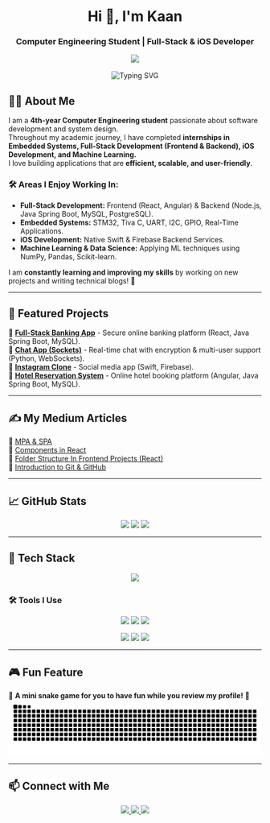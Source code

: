 

<h1 align="center">Hi 👋, I'm Kaan</h1>
<h3 align="center">Computer Engineering Student | Full-Stack & iOS Developer</h3>

<p align="center">
  <img src="https://media.giphy.com/media/qgQUggAC3Pfv687qPC/giphy.gif" width="500"/>
</p>


<p align="center">
  <img src="https://readme-typing-svg.herokuapp.com?font=Fira+Code&size=22&duration=1&pause=1&color=00FF00&center=true&vCenter=true&width=600&lines=print(%22Musa+Kaan+Altın%22);console.log(%22Musa+Kaan+Altın%22);System.out.println(%22Musa+Kaan+Altın%22);printf(%22Musa+Kaan+Altın%5Cn%22);cout+%3C%3C+%22Musa+Kaan+Altın%22;NSLog(@%22Musa+Kaan+Altın%22);" alt="Typing SVG" />
</p>


## 👨‍💻 About Me  
I am a **4th-year Computer Engineering student** passionate about software development and system design.  
Throughout my academic journey, I have completed **internships in Embedded Systems, Full-Stack Development (Frontend & Backend), iOS Development, and Machine Learning.**  
I love building applications that are **efficient, scalable, and user-friendly**.  

### 🛠 Areas I Enjoy Working In:  
- **Full-Stack Development:** Frontend (React, Angular) & Backend (Node.js, Java Spring Boot, MySQL, PostgreSQL).  
- **Embedded Systems:** STM32, Tiva C, UART, I2C, GPIO, Real-Time Applications.  
- **iOS Development:** Native Swift & Firebase Backend Services.  
- **Machine Learning & Data Science:** Applying ML techniques using NumPy, Pandas, Scikit-learn.  

I am **constantly learning and improving my skills** by working on new projects and writing technical blogs! 🚀  

---

## 📌 Featured Projects  
🔹 [**Full-Stack Banking App**](https://github.com/MKaaNa/fullstack-bank-app) - Secure online banking platform (React, Java Spring Boot, MySQL).  
🔹 [**Chat App (Sockets)**](https://github.com/MkaaNa/chat-app) - Real-time chat with encryption & multi-user support (Python, WebSockets).  
🔹 [**Instagram Clone**](https://github.com/MkaaNa/instagram-clone) - Social media app (Swift, Firebase).  
🔹 [**Hotel Reservation System**](https://github.com/MKaaNa/OtelRezervasyon) - Online hotel booking platform (Angular, Java Spring Boot, MySQL).  

---

## ✍️ My Medium Articles  
📖 [MPA & SPA](https://medium.com/@mkaanaltin/mpa-spa-1a37d3cc93f4)  
📖 [Components in React](https://medium.com/@mkaanaltin/components-in-react-91a366876dfd)  
📖 [Folder Structure In Frontend Projects (React)](https://medium.com/@mkaanaltin/folder-structure-in-frontend-projects-react-3559659b855a)  
📖 [Introduction to Git & GitHub](https://medium.com/towardsdev/introduction-02fcf9c3bb1f)  

---

## 📈 GitHub Stats  
<div align="center">
  <img src="https://github-readme-stats.vercel.app/api?username=MkaaNa&show_icons=true&theme=radical" height="150"/>
  <img src="https://github-readme-streak-stats.herokuapp.com/?user=MkaaNa&theme=dark" height="150"/>
  <img src="https://github-readme-stats.vercel.app/api/top-langs/?username=MkaaNa&layout=compact&theme=radical" height="150"/>
</div>

---

## 🚀 Tech Stack  
<p align="center">
  <img src="https://skillicons.dev/icons?i=swift,react,angular,nodejs,java,spring,cpp,c,python,mysql,postgresql,firebase,linux,git" />
</p>

### 🛠 Tools I Use
<p align="center">
  <img src="https://img.shields.io/badge/-Xcode-1575F9?style=for-the-badge&logo=xcode&logoColor=white" />
  <img src="https://img.shields.io/badge/-STM32-03234B?style=for-the-badge&logo=stmicroelectronics&logoColor=white" />
  <img src="https://img.shields.io/badge/-IntelliJ%20IDEA-000000?style=for-the-badge&logo=intellij-idea&logoColor=white" />
</p>
<p align="center">
  <img src="https://img.shields.io/badge/-PyCharm-21D789?style=for-the-badge&logo=pycharm&logoColor=white" />
  <img src="https://img.shields.io/badge/-VSCode-007ACC?style=for-the-badge&logo=visual-studio-code&logoColor=white" />
  <img src="https://img.shields.io/badge/-Rider-000000?style=for-the-badge&logo=rider&logoColor=white" />
</p>

---

## 🎮 Fun Feature  
🐍 **A mini snake game for you to have fun while you review my profile!** 🐍  
<picture>
  <source media="(prefers-color-scheme: dark)" srcset="https://raw.githubusercontent.com/MKaaNa/MKaaNa/output/github-contribution-grid-snake-dark.svg">
  <source media="(prefers-color-scheme: light)" srcset="https://raw.githubusercontent.com/MKaaNa/MKaaNa/output/github-contribution-grid-snake.svg">
  <img alt="github contribution grid snake animation" src="https://raw.githubusercontent.com/MKaaNa/MKaaNa/output/github-contribution-grid-snake.svg">
</picture>

---

## 📫 Connect with Me  
<p align="center">
  <a href="https://linkedin.com/in/mkaana" target="blank">
    <img src="https://img.shields.io/badge/-LinkedIn-0077B5?style=for-the-badge&logo=linkedin&logoColor=white" height="40"/>
  </a>
  <a href="https://www.hackerrank.com/mkaanaltin" target="blank">
    <img src="https://img.shields.io/badge/-HackerRank-2EC866?style=for-the-badge&logo=hackerrank&logoColor=white" height="40"/>
  </a>
  <a href="https://github.com/MkaaNa" target="blank">
    <img src="https://img.shields.io/badge/-GitHub-181717?style=for-the-badge&logo=github&logoColor=white" height="40"/>
  </a>
</p>
